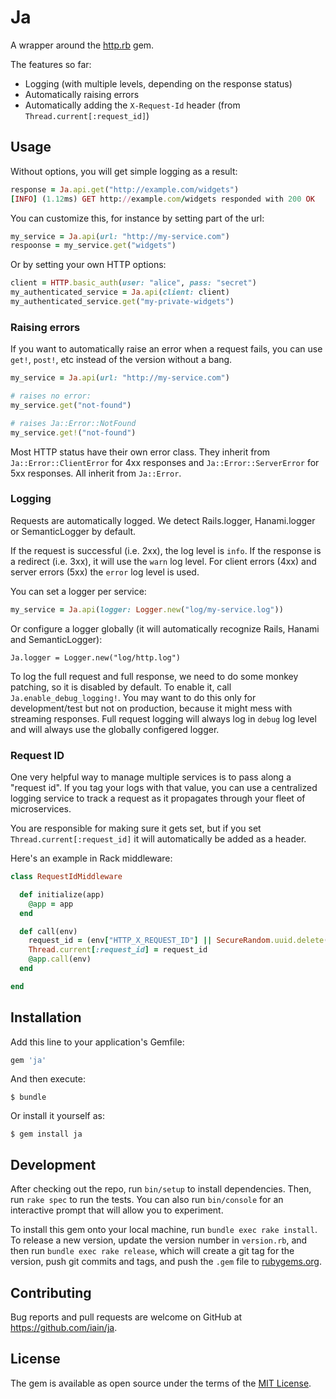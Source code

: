# Ja

A wrapper around the [http.rb](https://github.com/httprb/http) gem.

The features so far:

* Logging (with multiple levels, depending on the response status)
* Automatically raising errors
* Automatically adding the `X-Request-Id` header (from `Thread.current[:request_id]`)

## Usage

Without options, you will get simple logging as a result:

``` ruby
response = Ja.api.get("http://example.com/widgets")
[INFO] (1.12ms) GET http://example.com/widgets responded with 200 OK
```

You can customize this, for instance by setting part of the url:

``` ruby
my_service = Ja.api(url: "http://my-service.com")
respoonse = my_service.get("widgets")
```


Or by setting your own HTTP options:

``` ruby
client = HTTP.basic_auth(user: "alice", pass: "secret")
my_authenticated_service = Ja.api(client: client)
my_authenticated_service.get("my-private-widgets")
```

### Raising errors

If you want to automatically raise an error when a request fails, you can use `get!`, `post!`, etc instead of the version without a bang.

``` ruby
my_service = Ja.api(url: "http://my-service.com")

# raises no error:
my_service.get("not-found")

# raises Ja::Error::NotFound
my_service.get!("not-found")
```

Most HTTP status have their own error class. They inherit from `Ja::Error::ClientError` for 4xx responses and `Ja::Error::ServerError` for 5xx responses. All inherit from `Ja::Error`.

### Logging

Requests are automatically logged. We detect Rails.logger, Hanami.logger or SemanticLogger by default.

If the request is successful (i.e. 2xx), the log level is `info`. If the response is a redirect (i.e. 3xx), it will use the `warn` log level. For client errors (4xx) and server errors (5xx) the `error` log level is used.

You can set a logger per service:

``` ruby
my_service = Ja.api(logger: Logger.new("log/my-service.log"))
```

Or configure a logger globally (it will automatically recognize Rails, Hanami and SemanticLogger):

```
Ja.logger = Logger.new("log/http.log")
```

To log the full request and full response, we need to do some monkey patching, so it is disabled by default. To enable it, call `Ja.enable_debug_logging!`. You may want to do this only for development/test but not on production, because it might mess with streaming responses. Full request logging will always log in `debug` log level and will always use the globally configered logger.

### Request ID

One very helpful way to manage multiple services is to pass along a "request id". If you tag your logs with that value, you can use a centralized logging service to track a request as it propagates through your fleet of microservices.

You are responsible for making sure it gets set, but if you set `Thread.current[:request_id]` it will automatically be added as a header.

Here's an example in Rack middleware:

``` ruby
class RequestIdMiddleware

  def initialize(app)
    @app = app
  end

  def call(env)
    request_id = (env["HTTP_X_REQUEST_ID"] || SecureRandom.uuid.delete("-"))
    Thread.current[:request_id] = request_id
    @app.call(env)
  end

end
```

## Installation

Add this line to your application's Gemfile:

```ruby
gem 'ja'
```

And then execute:

    $ bundle

Or install it yourself as:

    $ gem install ja

## Development

After checking out the repo, run `bin/setup` to install dependencies. Then, run `rake spec` to run the tests. You can also run `bin/console` for an interactive prompt that will allow you to experiment.

To install this gem onto your local machine, run `bundle exec rake install`. To release a new version, update the version number in `version.rb`, and then run `bundle exec rake release`, which will create a git tag for the version, push git commits and tags, and push the `.gem` file to [rubygems.org](https://rubygems.org).

## Contributing

Bug reports and pull requests are welcome on GitHub at https://github.com/iain/ja.

## License

The gem is available as open source under the terms of the [MIT License](https://opensource.org/licenses/MIT).
